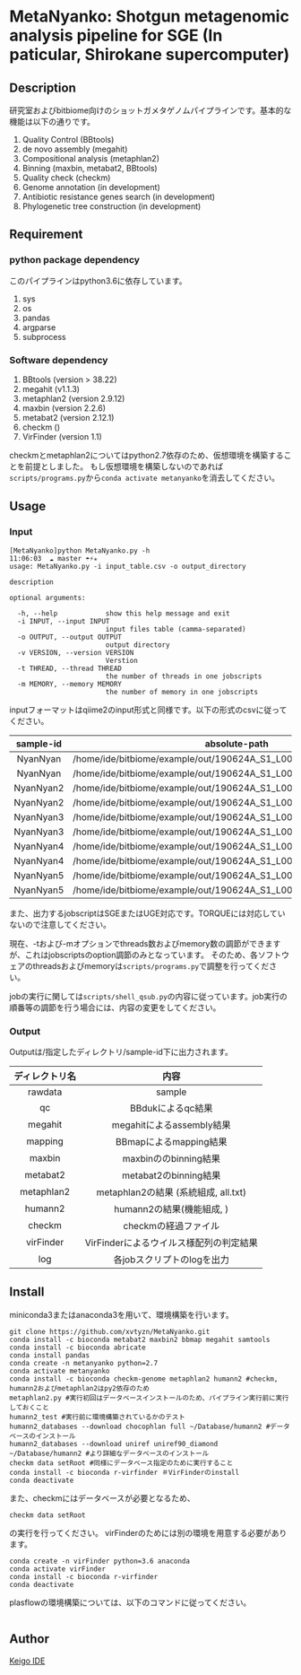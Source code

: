 MetaNyanko: Shotgun metagenomic analysis pipeline for SGE (In paticular, Shirokane supercomputer)
====

## Description
研究室およびbitbiome向けのショットガメタゲノムパイプラインです。基本的な機能は以下の通りです。

1. Quality Control (BBtools)
2. de novo assembly (megahit)
3. Compositional analysis (metaphlan2)
4. Binning (maxbin, metabat2, BBtools)
5. Quality check (checkm)
6. Genome annotation (in development)
7. Antibiotic resistance genes search (in development)
8. Phylogenetic tree construction (in development)


## Requirement
### python package dependency
このパイプラインはpython3.6に依存しています。

1. sys
2. os
3. pandas
4. argparse
5. subprocess

### Software dependency
1. BBtools (version > 38.22)
2. megahit (v1.1.3)
3. metaphlan2 (version 2.9.12)
4. maxbin (version 2.2.6)
5. metabat2 (version 2.12.1)
6. checkm ()
7. VirFinder (version 1.1)

checkmとmetaphlan2についてはpython2.7依存のため、仮想環境を構築することを前提としました。
もし仮想環境を構築しないのであれば`scripts/programs.py`から`conda activate metanyanko`を消去してください。

## Usage
### Input
```
[MetaNyanko]python MetaNyanko.py -h                                                                                    11:06:03  ☁ master ☂⚡✭
usage: MetaNyanko.py -i input_table.csv -o output_directory

description

optional arguments:

  -h, --help            show this help message and exit
  -i INPUT, --input INPUT
                        input files table (camma-separated)
  -o OUTPUT, --output OUTPUT
                        output directory
  -v VERSION, --version VERSION
                        Verstion
  -t THREAD, --thread THREAD
                        the number of threads in one jobscripts
  -m MEMORY, --memory MEMORY
                        the number of memory in one jobscripts
```

inputフォーマットはqiime2のinput形式と同様です。以下の形式のcsvに従ってください。

|sample-id|absolute-path|direction|description|
|:--:|:---:|:---:|:---:|
|NyanNyan|/home/ide/bitbiome/example/out/190624A_S1_L001_R1_001.part_001.fastq|forward|sample
|NyanNyan|/home/ide/bitbiome/example/out/190624A_S1_L001_R2_001.part_001.fastq|reverse|sample
|NyanNyan2|/home/ide/bitbiome/example/out/190624A_S1_L001_R1_001.part_002.fastq|forward|sample
|NyanNyan2|/home/ide/bitbiome/example/out/190624A_S1_L001_R2_001.part_002.fastq|reverse|sample
|NyanNyan3|/home/ide/bitbiome/example/out/190624A_S1_L001_R1_001.part_003.fastq|forward|sample
|NyanNyan3|/home/ide/bitbiome/example/out/190624A_S1_L001_R2_001.part_003.fastq|reverse|sample
|NyanNyan4|/home/ide/bitbiome/example/out/190624A_S1_L001_R1_001.part_004.fastq|forward|sample
|NyanNyan4|/home/ide/bitbiome/example/out/190624A_S1_L001_R2_001.part_004.fastq|reverse|sample
|NyanNyan5|/home/ide/bitbiome/example/out/190624A_S1_L001_R1_001.part_005.fastq|forward|sample
|NyanNyan5|/home/ide/bitbiome/example/out/190624A_S1_L001_R2_001.part_005.fastq|reverse|sample

また、出力するjobscriptはSGEまたはUGE対応です。TORQUEには対応していないので注意してください。

現在、-tおよび-mオプションでthreads数およびmemory数の調節ができますが、これはjobscriptsのoption調節のみとなっています。
そのため、各ソフトウェアのthreadsおよびmemoryは`scripts/programs.py`で調整を行ってください。

jobの実行に関しては`scripts/shell_qsub.py`の内容に従っています。job実行の順番等の調節を行う場合には、内容の変更をしてください。

### Output
Outputは/指定したディレクトリ/sample-id下に出力されます。

|ディレクトリ名|内容|
|:--:|:---:|
|rawdata|sample|
|qc|BBdukによるqc結果|
|megahit|megahitによるassembly結果|
|mapping|BBmapによるmapping結果|
|maxbin|maxbinののbinning結果|
|metabat2|metabat2のbinning結果|
|metaphlan2|metaphlan2の結果 (系統組成, all.txt)|
|humann2|humann2の結果(機能組成, )|
|checkm|checkmの経過ファイル|
|virFinder|VirFinderによるウイルス様配列の判定結果||
|log|各jobスクリプトのlogを出力|

## Install
miniconda3またはanaconda3を用いて、環境構築を行います。

```
git clone https://github.com/xvtyzn/MetaNyanko.git
conda install -c bioconda metabat2 maxbin2 bbmap megahit samtools
conda install -c bioconda abricate
conda install pandas
conda create -n metanyanko python=2.7
conda activate metanyanko
conda install -c bioconda checkm-genome metaphlan2 humann2 #checkm, humann2およびmetaphlan2はpy2依存のため
metaphlan2.py #実行初回はデータベースインストールのため、パイプライン実行前に実行しておくこと
humann2_test #実行前に環境構築されているかのテスト
humann2_databases --download chocophlan full ~/Database/humann2 #データベースのインストール
humann2_databases --download uniref uniref90_diamond ~/Database/humann2 #より詳細なデータベースのインストール
checkm data setRoot #同様にデータベース指定のために実行すること
conda install -c bioconda r-virfinder ＃VirFinderのinstall
conda deactivate
```
また、checkmにはデータベースが必要となるため、
```
checkm data setRoot
```
の実行を行ってください。
virFinderのためには別の環境を用意する必要があります。

```
conda create -n virFinder python=3.6 anaconda
conda activate virFinder
conda install -c bioconda r-virfinder
conda deactivate
```

plasflowの環境構築については、以下のコマンドに従ってください。

```

```

## Author

[Keigo IDE](https://github.com/xvtyzn)
